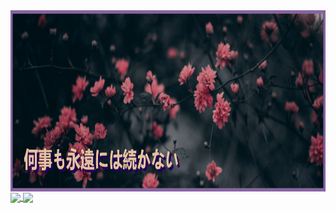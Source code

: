 <a href="https://github.com/reyeees">
  <img align="center" height=290 src="https://github.com/reyeees/reyeees/blob/e035dd3093a2af600e18188d23ecf25560666fb3/assets/banner.png?raw=true" />
</a>

<a href="https://github.com/reyeees">
  <img align="center" height=200 src="https://github-readme-stats.vercel.app/api?username=reyeees&hide=contribs&show=reviews&show_icons=true&theme=tokyonight&border_radius=2.0&locale=ja&bg_color=40,1a1b27,432a57&rank_icon=default&number_format=short&custom_title=Reyeees&text_bold=true" />
</a>
<a href="https://github.com/reyeees">
  <img align="center" height=200 src="https://github-readme-stats.vercel.app/api/top-langs/?username=reyeees&theme=tokyonight&border_radius=2.0&locale=ja&bg_color=40,432a57,1a1b27&layout=donut" />
</a>

<!--

https://dev.to/supritha/how-to-have-an-awesome-github-profile-1969
**reyeees/reyeees** is a ✨ _special_ ✨ repository because its `README.md` (this file) appears on your GitHub profile.
[![Readme Card](https://github-readme-stats.vercel.app/api/pin/?username=reyeees&repo=reyeees)](https://github.com/anuraghazra/github-readme-stats)
[![trophy](https://github-profile-trophy.vercel.app/?username=reyeees)](https://github.com/ryo-ma/github-profile-trophy)
Here are some ideas to get you started:

- 🔭 I’m currently working on ...
- 🌱 I’m currently learning ...
- 👯 I’m looking to collaborate on ...
- 🤔 I’m looking for help with ...
- 💬 Ask me about ...
- 📫 How to reach me: ...
- 😄 Pronouns: ...
- ⚡ Fun fact: ...
-->
